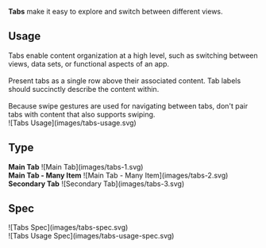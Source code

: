**Tabs** make it easy to explore and switch between different views.

## Usage
<div data-insert-component="ImageGrid">
  <div class="mb-16">
    Tabs enable content organization at a high level, such as switching between views, data sets, or functional aspects of an app.
    <br /><br />
    Present tabs as a single row above their associated content. Tab labels should succinctly describe the content within.
    <br /><br />
    Because swipe gestures are used for navigating between tabs, don't pair tabs with content that also supports swiping.
  </div>
  <div class="img-block">
    ![Tabs Usage](images/tabs-usage.svg)
  </div>
</div>

## Type

<div data-insert-component="ImageGrid">
  <div class="img-block">
     <b class="display-block mb-16">Main Tab</b>
    ![Main Tab](images/tabs-1.svg)
  </div>
  <div class="img-block">
     <b class="display-block mb-16">Main Tab - Many Item</b>
    ![Main Tab - Many Item](images/tabs-2.svg)
  </div>
  <div class="img-block">
     <b class="display-block mb-16">Secondary Tab</b>
    ![Secondary Tab](images/tabs-3.svg)
  </div>
</div>

## Spec

<div data-insert-component="ImageGrid">
  <div class="img-block">
    ![Tabs Spec](images/tabs-spec.svg)
    <div class="img-width-initial mt-16">
      ![Tabs Usage Spec](images/tabs-usage-spec.svg)
    </div>
  </div>
  <div>
  </div>
  <div>
  </div>
</div>
